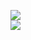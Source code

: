 [![](https://img.shields.io/badge/Made%20With-Github%20Spray-lightgrey.svg?style=for-the-badge&logo=github)](https://github.com/Annihil/github-spray#2939)  
[![](https://i.imgur.com/2DrTn0Z.gif)](https://github.com/Annihil/github-spray)